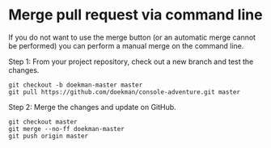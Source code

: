 # Merge pull request via command line

If you do not want to use the merge button (or an automatic merge cannot be performed) you can perform a manual merge on the command line.


Step 1: From your project repository, check out a new branch and test the changes.

    git checkout -b doekman-master master
    git pull https://github.com/doekman/console-adventure.git master

Step 2: Merge the changes and update on GitHub.

    git checkout master
    git merge --no-ff doekman-master
    git push origin master